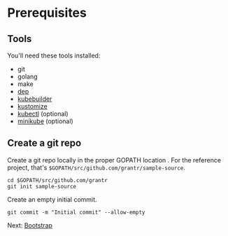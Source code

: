 # Prerequisites

## Tools

You'll need these tools installed:

* git
* golang
* make
* [dep](https://github.com/golang/dep)
* [kubebuilder](https://github.com/kubernetes-sigs/kubebuilder)
* [kustomize](https://github.com/kubernetes-sigs/kustomize)
* [kubectl](https://kubernetes.io/docs/tasks/tools/install-kubectl/) (optional)
* [minikube](https://github.com/kubernetes/minikube) (optional)

## Create a git repo

Create a git repo locally in the proper GOPATH location . For the reference
project, that's `$GOPATH/src/github.com/grantr/sample-source`.

```
cd $GOPATH/src/github.com/grantr
git init sample-source
```

Create an empty initial commit.

```
git commit -m "Initial commit" --allow-empty
```

Next: [Bootstrap](02-bootstrap.md)
